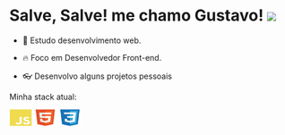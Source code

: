 <h1>Salve, Salve! me chamo Gustavo! <img src="https://raw.githubusercontent.com/kaueMarques/kaueMarques/master/hi.gif" width="30px"></h1> 

- 🌱 Estudo desenvolvimento web.
 
- 🔥 Foco em Desenvolvedor Front-end.

- 👓 Desenvolvo alguns projetos pessoais <br/>

Minha stack atual:
<div style="display: inline_block">
  <img align="center" alt="Js" height="30" width="40" src="https://raw.githubusercontent.com/devicons/devicon/master/icons/javascript/javascript-plain.svg">
  <img align="center" alt="HTML" height="30" width="40" src="https://raw.githubusercontent.com/devicons/devicon/master/icons/html5/html5-original.svg">
  <img align="center" alt="CSS" height="30" width="40" src="https://raw.githubusercontent.com/devicons/devicon/master/icons/css3/css3-original.svg">
</div>
 

